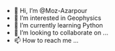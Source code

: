 - 👋 Hi, I’m @Moz-Azarpour
- 👀 I’m interested in Geophysics 
- 🌱 I’m currently learning Python
- 💞️ I’m looking to collaborate on ...
- 📫 How to reach me ...

<!---
Moz-Azarpour/Moz-Azarpour is a ✨ special ✨ repository because its `README.md` (this file) appears on your GitHub profile.
You can click the Preview link to take a look at your changes.
--->
